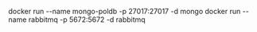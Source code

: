 docker run --name mongo-poldb -p 27017:27017 -d mongo
docker run --name rabbitmq -p 5672:5672 -d rabbitmq


